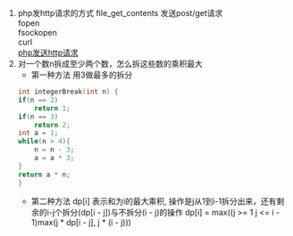 1. php发http请求的方式
   file_get_contents 发送post/get请求  
   fopen  
   fsockopen  
   curl  
   [php发送http请求](https://blog.csdn.net/zmzwll1314/article/details/77869421)
2. 对一个数n拆成至少两个数，怎么拆这些数的乘积最大
    * 第一种方法 用3做最多的拆分  
    ``` cpp
    int integerBreak(int n) {
    if(n == 2)
        return 1;
    if(n == 3)
        return 2;
    int a = 1;
    while(n > 4){
        n = n - 3;
        a = a * 3;
    }
    return a * n;
    }
    ```
    * 第二种方法 dp[i] 表示和为i的最大乘积, 操作是j从1到i-1拆分出来，还有剩余的i-j个拆分(dp[i - j])与不拆分(i - j)的操作
      dp[i] = max((j >= 1 j <= i - 1)max(j * dp[i - j], j * (i - j)))